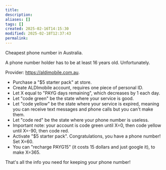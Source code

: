 ```yaml
---
title: 
description: 
aliases: []
tags: []
created: 2025-02-16T14:15:30
modified: 2025-02-18T12:37:43
permalink:
---
```


Cheapest phone number in Australia.

A phone number holder has to be at least 16 years old. Unfortunately.

Provider: https://aldimobile.com.au.

- Purchase a "$5 starter pack" at store.
- Create ALDImobile account, requires one piece of personal ID.
- Let X equal to "PAYG days remaining", which decreases by 1 each day.
- Let "code green" be the state where your service is good.
- Let "code yellow" be the state where your service is expired, meaning you can receive text messages and phone calls but you can't make them.
- Let "code red" be the state where your phone number is useless.
- Important note: your account is code green until X=0, then code yellow until X=-90, then code red.
- Activate "$5 starter pack". Congratulations, you have a phone number! Set X=60.
- You can "recharge PAYG15" (it costs 15 dollars and just google it), to make X=365.

That's all the info you need for keeping your phone number!
